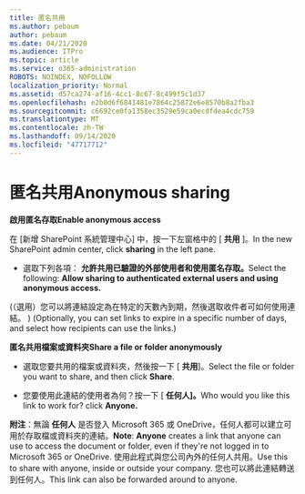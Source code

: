 ```yaml
---
title: 匿名共用
ms.author: pebaum
author: pebaum
ms.date: 04/21/2020
ms.audience: ITPro
ms.topic: article
ms.service: o365-administration
ROBOTS: NOINDEX, NOFOLLOW
localization_priority: Normal
ms.assetid: d57ca274-af16-4cc1-8c67-8c499f5c1d37
ms.openlocfilehash: e2b0d6f6841481e7864c25872e6e8570b8a2fba3
ms.sourcegitcommit: c6692ce0fa1358ec3529e59ca0ecdfdea4cdc759
ms.translationtype: MT
ms.contentlocale: zh-TW
ms.lasthandoff: 09/14/2020
ms.locfileid: "47717712"
---
```

# <a name="anonymous-sharing"></a><span data-ttu-id="0c500-102">匿名共用</span><span class="sxs-lookup"><span data-stu-id="0c500-102">Anonymous sharing</span></span>

 <span data-ttu-id="0c500-103">**啟用匿名存取**</span><span class="sxs-lookup"><span data-stu-id="0c500-103">**Enable anonymous access**</span></span>
  
<span data-ttu-id="0c500-104">在 [新增 SharePoint 系統管理中心] 中，按一下左窗格中的 [ **共用** ]。</span><span class="sxs-lookup"><span data-stu-id="0c500-104">In the new SharePoint admin center, click **sharing** in the left pane.</span></span> 
  
- <span data-ttu-id="0c500-105">選取下列各項： **允許共用已驗證的外部使用者和使用匿名存取。**</span><span class="sxs-lookup"><span data-stu-id="0c500-105">Select the following: **Allow sharing to authenticated external users and using anonymous access.**</span></span>
  
<span data-ttu-id="0c500-106"> (（選用）您可以將連結設定為在特定的天數內到期，然後選取收件者可如何使用連結。 ) </span><span class="sxs-lookup"><span data-stu-id="0c500-106">(Optionally, you can set links to expire in a specific number of days, and select how recipients can use the links.)</span></span>
    
 <span data-ttu-id="0c500-107">**匿名共用檔案或資料夾**</span><span class="sxs-lookup"><span data-stu-id="0c500-107">**Share a file or folder anonymously**</span></span>
  
- <span data-ttu-id="0c500-108">選取您要共用的檔案或資料夾，然後按一下 [ **共用**]。</span><span class="sxs-lookup"><span data-stu-id="0c500-108">Select the file or folder you want to share, and then click **Share**.</span></span> 
    
- <span data-ttu-id="0c500-109">您要使用此連結的使用者為何？按一下 [ **任何人]。**</span><span class="sxs-lookup"><span data-stu-id="0c500-109">Who would you like this link to work for? click **Anyone.**</span></span>
  
 <span data-ttu-id="0c500-110">**附注**：無論 **任何人** 是否登入 Microsoft 365 或 OneDrive，任何人都可以建立可用於存取檔或資料夾的連結。</span><span class="sxs-lookup"><span data-stu-id="0c500-110">**Note**: **Anyone** creates a link that anyone can use to access the document or folder, even if they're not logged in to Microsoft 365 or OneDrive.</span></span> <span data-ttu-id="0c500-111">使用此程式與您公司內外的任何人共用。</span><span class="sxs-lookup"><span data-stu-id="0c500-111">Use this to share with anyone, inside or outside your company.</span></span> <span data-ttu-id="0c500-112">您也可以將此連結轉送到任何人。</span><span class="sxs-lookup"><span data-stu-id="0c500-112">This link can also be forwarded around to anyone.</span></span> 
    

